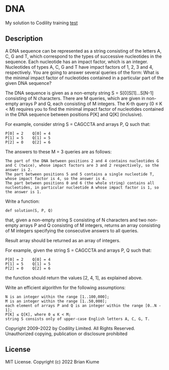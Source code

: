 # DNA
My solution to Codility training [test](https://app.codility.com/programmers/lessons/5-prefix_sums/genomic_range_query/)

## Description

A DNA sequence can be represented as a string consisting of the letters A, C, G and T, which correspond to the types of successive nucleotides in the sequence. 
Each nucleotide has an impact factor, which is an integer. 
Nucleotides of types A, C, G and T have impact factors of 1, 2, 3 and 4, respectively. 
You are going to answer several queries of the form: What is the minimal impact factor of nucleotides contained in a particular part of the given DNA sequence?

The DNA sequence is given as a non-empty string S = S[0]S[1]...S[N-1] consisting of N characters. 
There are M queries, which are given in non-empty arrays P and Q, each consisting of M integers. 
The K-th query (0 ≤ K < M) requires you to find the minimal impact factor of nucleotides contained in the DNA sequence between positions P[K] and Q[K] (inclusive).

For example, consider string S = CAGCCTA and arrays P, Q such that:

    P[0] = 2    Q[0] = 4
    P[1] = 5    Q[1] = 5
    P[2] = 0    Q[2] = 6

The answers to these M = 3 queries are as follows:

    The part of the DNA between positions 2 and 4 contains nucleotides G and C (twice), whose impact factors are 3 and 2 respectively, so the answer is 2.
    The part between positions 5 and 5 contains a single nucleotide T, whose impact factor is 4, so the answer is 4.
    The part between positions 0 and 6 (the whole string) contains all nucleotides, in particular nucleotide A whose impact factor is 1, so the answer is 1.

Write a function:

    def solution(S, P, Q)

that, given a non-empty string S consisting of N characters and two non-empty arrays P and Q consisting of M integers, 
returns an array consisting of M integers specifying the consecutive answers to all queries.

Result array should be returned as an array of integers.

For example, given the string S = CAGCCTA and arrays P, Q such that:

    P[0] = 2    Q[0] = 4
    P[1] = 5    Q[1] = 5
    P[2] = 0    Q[2] = 6

the function should return the values [2, 4, 1], as explained above.

Write an efficient algorithm for the following assumptions:

    N is an integer within the range [1..100,000];
    M is an integer within the range [1..50,000];
    each element of arrays P and Q is an integer within the range [0..N - 1];
    P[K] ≤ Q[K], where 0 ≤ K < M;
    string S consists only of upper-case English letters A, C, G, T.

Copyright 2009–2022 by Codility Limited. All Rights Reserved. Unauthorized copying, publication or disclosure prohibited

## License
MIT License. Copyright (c) 2022 Brian Kiume
